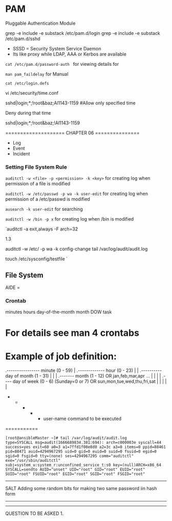 # PAM

Pluggable Authentication Module 

grep -e include -e substack /etc/pam.d/login
grep -e include -e substack /etc/pam.d/sshd


- SSSD = Security System Service Daemon 
- Its like proxy while LDAP, AAA or Kerbos are available


`cat /etc/pam.d/password-auth ` for viewing details for 


`man pam_faildelay` for Manual 


`cat /etc/login.defs`

vi /etc/security/time.conf

sshd|login;*;!root&baz;Al1143-1159 #Allow only specified time 

Deny during that time

sshd|login;*;!root&baz;!Al1143-1159




==================== CHAPTER 06 ===============

- Log
- Event 
- Incident
  

### Setting File System Rule 


`auditctl -w <file> -p <permission> -k <key>` for creating log when permission of a file is modified

`auditctl -w /etc/passwd -p wa -k user-edit` for creating log when permission of a /etc/passwd is modified


 `ausearch -k user-edit` for searching 


`auditctl -w /bin -p x` for creating log when /bin is modified

`auditctl -a exit,always -F arch=32


1.3

auditctl -w /etc/ -p wa -k config-change
tail /var/log/audit/audit.log


touch /etc/sysconfig/testfile
`

## File System 

AIDE = 

### Crontab

minutes hours       day-of-the-month        month       DOW     task 


# For details see man 4 crontabs

# Example of job definition:
.---------------- minute (0 - 59)
|  .------------- hour (0 - 23)
|  |  .---------- day of month (1 - 31)
|  |  |  .------- month (1 - 12) OR jan,feb,mar,apr ...
|  |  |  |  .---- day of week (0 - 6) (Sunday=0 or 7) OR sun,mon,tue,wed,thu,fri,sat
|  |  |  |  |
*  *  *  *  * user-name  command to be executed




===========


```shell
[root@ansibleMaster ~]# tail /var/log/audit/audit.log
type=SYSCALL msg=audit(1666689834.381:694): arch=c000003e syscall=44 success=yes exit=60 a0=3 a1=7ffd1f08e8d0 a2=3c a3=0 items=0 ppid=88461 pid=88471 auid=4294967295 uid=0 gid=0 euid=0 suid=0 fsuid=0 egid=0 sgid=0 fsgid=0 tty=(none) ses=4294967295 comm="auditctl" exe="/usr/sbin/auditctl" subj=system_u:system_r:unconfined_service_t:s0 key=(null)ARCH=x86_64 SYSCALL=sendto AUID="unset" UID="root" GID="root" EUID="root" SUID="root" FSUID="root" EGID="root" SGID="root" FSGID="root"
```


---
SALT
Adding some random bits for making two same password iin hash form 


---


-------------
QUESTION TO BE ASKED 
1. 